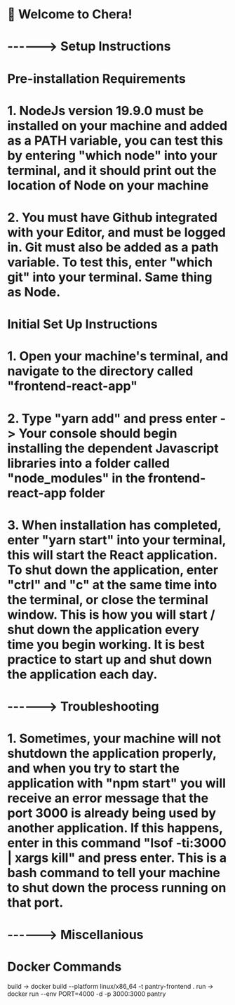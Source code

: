 # 🚀 Welcome to Chera!

# ------> Setup Instructions

# Pre-installation Requirements

# 1. NodeJs version 19.9.0 must be installed on your machine and added as a PATH variable, you can test this by entering "which node" into your terminal, and it should print out the location of Node on your machine

# 2. You must have Github integrated with your Editor, and must be logged in. Git must also be added as a path variable. To test this, enter "which git" into your terminal. Same thing as Node.

# Initial Set Up Instructions

# 1. Open your machine's terminal, and navigate to the directory called "frontend-react-app"

# 2. Type "yarn add" and press enter -> Your console should begin installing the dependent Javascript libraries into a folder called "node_modules" in the frontend-react-app folder

# 3. When installation has completed, enter "yarn start" into your terminal, this will start the React application. To shut down the application, enter "ctrl" and "c" at the same time into the terminal, or close the terminal window. This is how you will start / shut down the application every time you begin working. It is best practice to start up and shut down the application each day.

# ------> Troubleshooting

# 1. Sometimes, your machine will not shutdown the application properly, and when you try to start the application with "npm start" you will receive an error message that the port 3000 is already being used by another application. If this happens, enter in this command "lsof -ti:3000 | xargs kill" and press enter. This is a bash command to tell your machine to shut down the process running on that port.

# ------> Miscellanious

# Docker Commands

build -> docker build --platform linux/x86_64 -t pantry-frontend .
run -> docker run --env PORT=4000 -d -p 3000:3000 pantry
